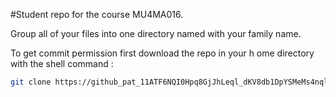 #Student repo for the course MU4MA016.

Group all of your files into one directory named with your family name.

To get commit permission first download the repo in your h ome directory with the shell command :

```bash
git clone https://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@github.com/didiersmets/MU4MA016_Students.git
```

